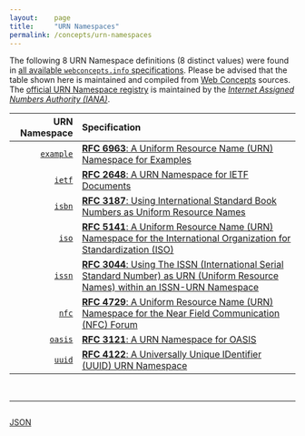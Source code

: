 ```yaml
---
layout:    page
title:     "URN Namespaces"
permalink: /concepts/urn-namespaces
---
```




The following 8 URN Namespace definitions (8 distinct values) were found in [all available `webconcepts.info` specifications](/specs). Please be advised that the table shown here is maintained and compiled from [Web Concepts](/) sources. The [official URN Namespace registry](http://www.iana.org/assignments/urn-namespaces/urn-namespaces.xhtml) is maintained by the [*Internet Assigned Numbers Authority (IANA)*](http://www.iana.org/).

URN Namespace | Specification
-------: | :-------
[`example`](/concepts/urn-namespace/example) | [**RFC 6963**: A Uniform Resource Name (URN) Namespace for Examples](/specs/IETF/RFC/6963 "This document defines a Uniform Resource Name (URN) namespace identifier enabling the generation of URNs that are appropriate for use in documentation and in URN-related testing and experimentation.")
[`ietf`](/concepts/urn-namespace/ietf) | [**RFC 2648**: A URN Namespace for IETF Documents](/specs/IETF/RFC/2648 "A system for Uniform Resource Names (URNs) must be capable of supporting new naming systems. As an example of proposing a new namespace, this document proposes the &#34;ietf&#34; namespace. This namespace consists of the RFC family of documents (RFCs, STDs, FYIs, and BCPs) developed by the IETF and published by the RFC Editor, the minutes of working groups (WG) and birds of a feather (BOF) meetings that occur during IETF conferences, and the Internet Drafts published by the Internet Drafts Editor. Both the current URN framework and URN syntax support this namespace.")
[`isbn`](/concepts/urn-namespace/isbn) | [**RFC 3187**: Using International Standard Book Numbers as Uniform Resource Names](/specs/IETF/RFC/3187 "This document discusses how International Standard Book Numbers (ISBN) can be supported within the URN (Uniform Resource Names) framework and the syntax for URNs defined in RFC 2141. Much of the discussion below is based on the ideas expressed in RFC 2288.")
[`iso`](/concepts/urn-namespace/iso) | [**RFC 5141**: A Uniform Resource Name (URN) Namespace for the International Organization for Standardization (ISO)](/specs/IETF/RFC/5141 "This document describes a Uniform Resource Name Namespace Identification (URN NID) for the International Organization for Standardization (ISO). This URN NID is intended for use for the identification of persistent resources published by the ISO standards body (including documents, document metadata, extracted resources such as standard schemata and standard value sets, and other resources).")
[`issn`](/concepts/urn-namespace/issn) | [**RFC 3044**: Using The ISSN (International Serial Standard Number) as URN (Uniform Resource Names) within an ISSN-URN Namespace](/specs/IETF/RFC/3044 "This document presents how the ISSN - International Standard Serial Number - which is a persistent number for unique identification of serials widely recognised and used in the bibliographic world, can be supported within the Uniform Resource Name (URN) framework as a specific URN namespace identifier. An ISSN URN resolution system using the ISSN identifier as Uniform resource Name within an ISN URN Namespace has been developed by the ISSN International Centre (ISSN-IC) and is operating as a demonstrator to evaluate all requirements to deploy it in an operational environment. This proceeds from concepts and proposals developed in several IETF RFCs emphasising the way to implement and to use &#34;recognised&#34; existing numbering system within the URN framework (RFC 2248, RFC 2141, RFC 2611).")
[`nfc`](/concepts/urn-namespace/nfc) | [**RFC 4729**: A Uniform Resource Name (URN) Namespace for the Near Field Communication (NFC) Forum](/specs/IETF/RFC/4729 "This document describes the Namespace Identifier (NID) for Uniform Resource Name (URN) resources published by the Near Field Communication (NFC) Forum. The NFC Forum defines and manages resources that utilize this URN identification model. Management activities for these and other resource types are provided by the NFC Forum Technical Committee.")
[`oasis`](/concepts/urn-namespace/oasis) | [**RFC 3121**: A URN Namespace for OASIS](/specs/IETF/RFC/3121 "This document describes a URN (Uniform Resource Name) namespace that is engineered by the Organization for the Advancement of Structured Information Standards (OASIS) for naming persistent resources published by OASIS (such as OASIS Standards, XML (Extensible Markup Language) Document Type Definitions, XML Schemas, Namespaces, Stylesheets, and other documents).")
[`uuid`](/concepts/urn-namespace/uuid) | [**RFC 4122**: A Universally Unique IDentifier (UUID) URN Namespace](/specs/IETF/RFC/4122 "This specification defines a Uniform Resource Name namespace for UUIDs (Universally Unique IDentifier), also known as GUIDs (Globally Unique IDentifier). A UUID is 128 bits long, and can guarantee uniqueness across space and time. UUIDs were originally used in the Apollo Network Computing System and later in the Open Software Foundation's (OSF) Distributed Computing Environment (DCE), and then in Microsoft Windows platforms. This specification is derived from the DCE specification with the kind permission of the OSF (now known as The Open Group). Information from earlier versions of the DCE specification have been incorporated into this document.")

<br/>
<hr/>

<p style="float : left"><a href="urn-namespaces.json" title="JSON representing all values for this Web Concept">JSON</a></p>
